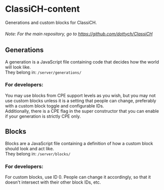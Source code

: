 # ClassiCH-content
Generations and custom blocks for ClassiCH.

###### Note: For the main repository, go to https://github.com/dottych/ClassiCH

## Generations
A generation is a JavaScript file containing code that decides how the world will look like.  
They belong in: `/server/generations/`  

### For developers:
You may use blocks from CPE support levels as you wish, but you may not use custom blocks
unless it is a setting that people can change, preferably with a custom block toggle and configurable IDs.  
Additionally, there is a CPE flag in the super constructor that you can enable if your generation is strictly CPE only.

## Blocks
Blocks are a JavaScript file containing a definition of how a custom block should look and act like.  
They belong in: `/server/blocks/`  

### For developers:
For custom blocks, use ID 0. People can change it accordingly, so that it doesn't intersect with their other block IDs, etc.
